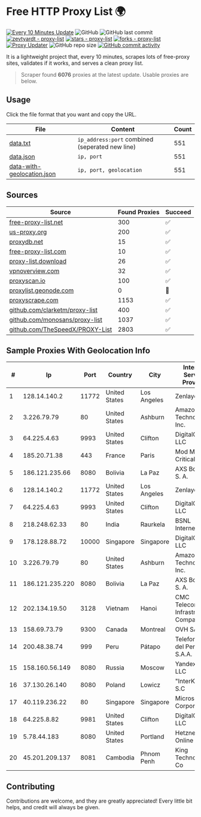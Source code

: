 
# Free HTTP Proxy List 🌍

[![Every 10 Minutes Update](https://github.com/mertguvencli/http-proxy-list/actions/workflows/main.yml/badge.svg?branch=main)](https://github.com/mertguvencli/http-proxy-list/actions/workflows/main.yml)
![GitHub](https://img.shields.io/github/license/mertguvencli/http-proxy-list)
![GitHub last commit](https://img.shields.io/github/last-commit/mertguvencli/http-proxy-list)
[![zevtyardt - proxy-list](https://img.shields.io/static/v1?label=zevtyardt&message=proxy-list&color=blue&logo=github)](https://github.com/zevtyardt/proxy-list "Go to GitHub repo")
[![stars - proxy-list](https://img.shields.io/github/stars/zevtyardt/proxy-list?style=social)](https://github.com/zevtyardt/proxy-list)
[![forks - proxy-list](https://img.shields.io/github/forks/zevtyardt/proxy-list?style=social)](https://github.com/zevtyardt/proxy-list)
[![Proxy Updater](https://github.com/zevtyardt/proxy-list/workflows/Proxy%20Updater/badge.svg)](https://github.com/zevtyardt/proxy-list/actions?query=workflow:"Proxy+Updater")
![GitHub repo size](https://img.shields.io/github/repo-size/zevtyardt/proxy-list)
[![GitHub commit activity](https://img.shields.io/github/commit-activity/m/zevtyardt/proxy-list?logo=commits)](https://github.com/zevtyardt/proxy-list/commits/main)

It is a lightweight project that, every 10 minutes, scrapes lots of free-proxy sites, validates if it works, and serves a clean proxy list.

> Scraper found **6076** proxies at the latest update. Usable proxies are below.

## Usage

Click the file format that you want and copy the URL.

|File|Content|Count|
|----|-------|-----|
|[data.txt](https://raw.githubusercontent.com/mertguvencli/http-proxy-list/main/proxy-list/data.txt)|`ip_address:port` combined (seperated new line)|551|
|[data.json](https://raw.githubusercontent.com/mertguvencli/http-proxy-list/main/proxy-list/data.json)|`ip, port`|551|
|[data-with-geolocation.json](https://raw.githubusercontent.com/mertguvencli/http-proxy-list/main/proxy-list/data-with-geolocation.json)|`ip, port, geolocation`|551|

## Sources

|Source|Found Proxies|Succeed|
|------|-------------|-------|
|[free-proxy-list.net](https://free-proxy-list.net)|300|✅|
|[us-proxy.org](https://www.us-proxy.org)|200|✅|
|[proxydb.net](http://proxydb.net)|15|✅|
|[free-proxy-list.com](https://free-proxy-list.com/?page=&port=&type%5B%5D=http&type%5B%5D=https&up_time=0&search=Search)|10|✅|
|[proxy-list.download](https://www.proxy-list.download/HTTP)|26|✅|
|[vpnoverview.com](https://vpnoverview.com/privacy/anonymous-browsing/free-proxy-servers)|32|✅|
|[proxyscan.io](https://www.proxyscan.io)|100|✅|
|[proxylist.geonode.com](https://proxylist.geonode.com/api/proxy-list?limit=300&page=1&sort_by=lastChecked&sort_type=desc&protocols=http,https)|0|🚫|
|[proxyscrape.com](https://api.proxyscrape.com/v2/?request=displayproxies&protocol=http&timeout=10000&country=all&ssl=all&anonymity=all)|1153|✅|
|[github.com/clarketm/proxy-list](https://raw.githubusercontent.com/clarketm/proxy-list/master/proxy-list-raw.txt)|400|✅|
|[github.com/monosans/proxy-list](https://raw.githubusercontent.com/monosans/proxy-list/main/proxies/http.txt)|1037|✅|
|[github.com/TheSpeedX/PROXY-List](https://raw.githubusercontent.com/TheSpeedX/PROXY-List/master/http.txt)|2803|✅|


## Sample Proxies With Geolocation Info

|#|Ip|Port|Country|City|Internet Service Provider|
|-|--|----|-------|----|-------------------------|
|1|128.14.140.2|11772|United States|Los Angeles|Zenlayer Inc|
|2|3.226.79.79|80|United States|Ashburn|Amazon Technologies Inc.|
|3|64.225.4.63|9993|United States|Clifton|DigitalOcean, LLC|
|4|185.20.71.38|443|France|Paris|Mod Mission Critical LLC|
|5|186.121.235.66|8080|Bolivia|La Paz|AXS Bolivia S. A.|
|6|128.14.140.2|11772|United States|Los Angeles|Zenlayer Inc|
|7|64.225.4.63|9993|United States|Clifton|DigitalOcean, LLC|
|8|218.248.62.33|80|India|Raurkela|BSNL Internet|
|9|178.128.88.72|10000|Singapore|Singapore|DigitalOcean, LLC|
|10|3.226.79.79|80|United States|Ashburn|Amazon Technologies Inc.|
|11|186.121.235.220|8080|Bolivia|La Paz|AXS Bolivia S. A.|
|12|202.134.19.50|3128|Vietnam|Hanoi|CMC Telecom Infrastructure Company|
|13|158.69.73.79|9300|Canada|Montreal|OVH SAS|
|14|200.48.38.74|999|Peru|Pátapo|Telefonica del Peru S.A.A.|
|15|158.160.56.149|8080|Russia|Moscow|Yandex.Cloud LLC|
|16|37.130.26.140|8080|Poland|Lowicz|"InterKAM" S.C|
|17|40.119.236.22|80|Singapore|Singapore|Microsoft Corporation|
|18|64.225.8.82|9981|United States|Clifton|DigitalOcean, LLC|
|19|5.78.44.183|8080|United States|Portland|Hetzner Online GmbH|
|20|45.201.209.137|8081|Cambodia|Phnom Penh|King Technologies Co|



## Contributing

Contributions are welcome, and they are greatly appreciated! Every
little bit helps, and credit will always be given.

